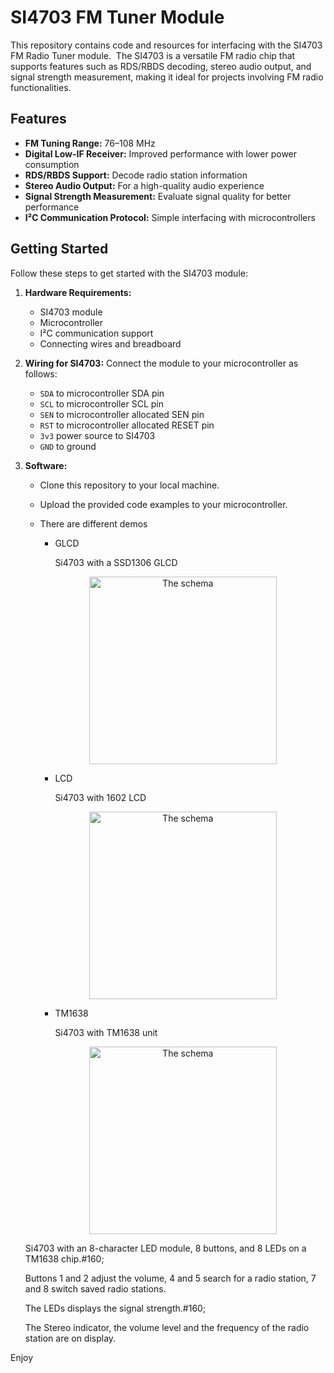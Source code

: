 # SI4703 FM Tuner Module

This repository contains code and resources for interfacing with the SI4703 FM Radio Tuner module.&#160;&#160;The SI4703 is a versatile FM radio chip that supports features such as RDS/RBDS decoding, stereo audio output, and signal strength measurement, making it ideal for projects involving FM radio functionalities.

## Features
- **FM Tuning Range:** 76–108 MHz
- **Digital Low-IF Receiver:** Improved performance with lower power consumption
- **RDS/RBDS Support:** Decode radio station information
- **Stereo Audio Output:** For a high-quality audio experience
- **Signal Strength Measurement:** Evaluate signal quality for better performance
- **I²C Communication Protocol:** Simple interfacing with microcontrollers

## Getting Started
Follow these steps to get started with the SI4703 module:

1. **Hardware Requirements:**
   - SI4703 module
   - Microcontroller 
   - I²C communication support
   - Connecting wires and breadboard

2. **Wiring for SI4703:**
   Connect the module to your microcontroller as follows:
   - `SDA` to microcontroller SDA pin
   - `SCL` to microcontroller SCL pin
   - `SEN` to microcontroller allocated SEN pin
   - `RST` to microcontroller allocated RESET pin
   - `3v3` power source to SI4703
   - `GND` to ground

3. **Software:**
   - Clone this repository to your local machine.
   - Upload the provided code examples to your microcontroller.
   - There are different demos
      - GLCD

         Si4703 with a SSD1306 GLCD

      <div style="text-align: center;">
      <img src="Si4703_GLCD_Demo.gif" alt="The schema" width="300">
      </div>

      - LCD

         Si4703 with 1602 LCD

      <div style="text-align: center;">
      <img src="Si4703_TM_1638_Demo.gif" alt="The schema" width="300">
      </div>

      - TM1638

         Si4703 with TM1638 unit

      <div style="text-align: center;">
      <img src="Si4703_TM_1638_Demo.gif" alt="The schema" width="300">
      </div>

   Si4703 with an 8-character LED module, 8 buttons, and 8 LEDs on a TM1638 chip.#160;&#160;

   Buttons 1 and 2 adjust the volume, 4 and 5 search for a radio station, 7 and 8 switch saved radio stations.

      The LEDs displays the signal strength.#160;&#160;
      
      The Stereo indicator, the volume level and the frequency of the radio station are on display.

Enjoy